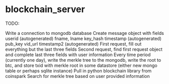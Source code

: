 # blockchain_server

TODO:

Write a connection to mongodb database
Create message object with fields
	userid (autogenerated)
	fname, lname
	key_hash
	timestamp (autogenerated)
	pub_key
	vid_url
	timestamp2 (autogenerated)
First request, fill out everything but the last three fields
Second request, find first request object and complete last three fields with user information
Every time period (currently one day), write the merkle tree to the mongodb, write the root to btc, and store txid with merkle root in some datastore (either new mongo table or perhaps sqlite instance)
Pull in python blockchain library from coinspark
Search for merkle tree based on user provided information
